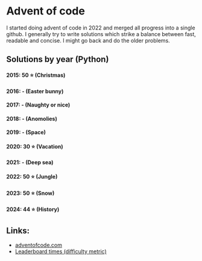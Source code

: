 # Advent of code
I started doing advent of code in 2022 and merged all progress into a single github. I generally try
to write solutions which strike a balance between fast, readable and concise. I might go back and do
the older problems. 

## Solutions by year (Python)
#### 2015: 50 ⭐ (Christmas)
#### 2016: - (Easter bunny)
#### 2017: - (Naughty or nice)
#### 2018: - (Anomolies)
#### 2019: - (Space)
#### 2020: 30 ⭐ (Vacation)
#### 2021: - (Deep sea)
#### 2022: 50 ⭐ (Jungle)
#### 2023: 50 ⭐ (Snow)
#### 2024: 44 ⭐ (History)

## Links:
- [adventofcode.com](https://adventofcode.com/)
- [Leaderboard times (difficulty metric)](https://aoc.xhyrom.dev/)
